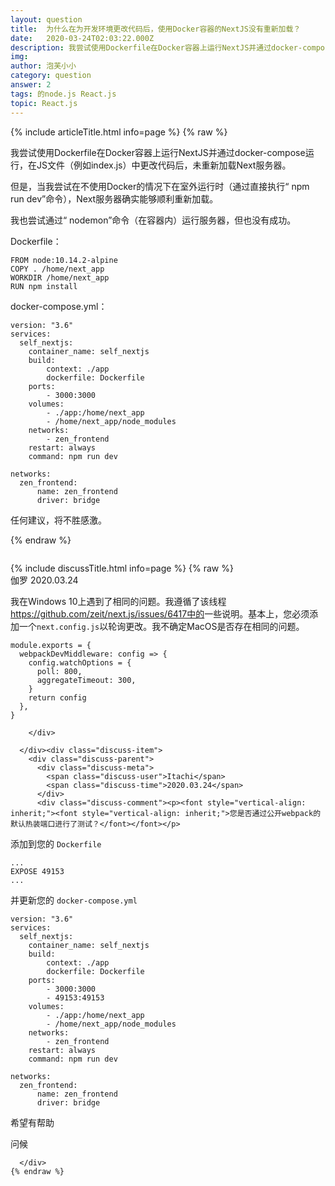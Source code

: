 ```yaml
---
layout: question
title:  为什么在为开发环境更改代码后，使用Docker容器的NextJS没有重新加载？
date:   2020-03-24T02:03:22.000Z
description: 我尝试使用Dockerfile在Docker容器上运行NextJS并通过docker-compose运行，在JS文件（例如index.js）中更改代码后，...
img: 
author: 泡芙小小
category: question
answer: 2
tags: 的node.js React.js
topic: React.js
---
```

<div class="article-root">
  <div class="article">
    {% include articleTitle.html info=page %}
    {% raw %}
    <div class="article-content"><p><font style="vertical-align: inherit;"><font style="vertical-align: inherit;">我尝试使用Dockerfile在Docker容器上运行NextJS并通过docker-compose运行，在JS文件（例如index.js）中更改代码后，未重新加载Next服务器。</font></font></p>

<p><font style="vertical-align: inherit;"><font style="vertical-align: inherit;">但是，当我尝试在不使用Docker的情况下在室外运行时（通过直接执行“ npm run dev”命令），Next服务器确实能够顺利重新加载。</font></font></p>

<p><font style="vertical-align: inherit;"><font style="vertical-align: inherit;">我也尝试通过“ nodemon”命令（在容器内）运行服务器，但也没有成功。</font></font></p>

<p><font style="vertical-align: inherit;"><font style="vertical-align: inherit;">Dockerfile：</font></font></p>

<pre><code>FROM node:10.14.2-alpine<font></font>
COPY . /home/next_app<font></font>
WORKDIR /home/next_app<font></font>
RUN npm install<font></font>
</code></pre>

<p><font style="vertical-align: inherit;"><font style="vertical-align: inherit;">docker-compose.yml：</font></font></p>

<pre><code>version: "3.6"<font></font>
services:<font></font>
  self_nextjs:<font></font>
    container_name: self_nextjs<font></font>
    build:<font></font>
        context: ./app<font></font>
        dockerfile: Dockerfile<font></font>
    ports:<font></font>
        - 3000:3000<font></font>
    volumes:<font></font>
        - ./app:/home/next_app<font></font>
        - /home/next_app/node_modules<font></font>
    networks:<font></font>
        - zen_frontend<font></font>
    restart: always<font></font>
    command: npm run dev<font></font>
<font></font>
networks:<font></font>
  zen_frontend:<font></font>
      name: zen_frontend<font></font>
      driver: bridge<font></font>
</code></pre>

<p><font style="vertical-align: inherit;"><font style="vertical-align: inherit;">任何建议，将不胜感激。</font></font></p></div>
    {% endraw %}
  </div>
  <p style="height: 0;width:0;overflow: hidden;"> 第3208篇《为什么在为开发环境更改代码后，使用Docker容器的NextJS没有重新加载？》来自Winter(https://github.com/aiyld/aiyld.github.io)的站点</p>
  <div class="discuss-wrapper">
    {% include discussTitle.html info=page %}
    {% raw %}
    <div class="discuss-item">
        <div class="discuss-parent">
          <div class="discuss-meta">
            <span class="discuss-user">伽罗</span>
            <span class="discuss-time">2020.03.24</span>
          </div>
          <div class="discuss-comment"><p><font style="vertical-align: inherit;"><font style="vertical-align: inherit;">我在Windows 10上遇到了相同的问题。我遵循了该线程</font></font><a href="https://github.com/zeit/next.js/issues/6417" rel="nofollow noreferrer"><font style="vertical-align: inherit;"><font style="vertical-align: inherit;">https://github.com/zeit/next.js/issues/6417中的</font></font></a><font style="vertical-align: inherit;"><font style="vertical-align: inherit;">一些说明</font><font style="vertical-align: inherit;">。</font><font style="vertical-align: inherit;">基本上，您必须添加一个</font></font><code>next.config.js</code><font style="vertical-align: inherit;"><font style="vertical-align: inherit;">以轮询更改。</font><font style="vertical-align: inherit;">我不确定MacOS是否存在相同的问题。</font></font></p>

<pre><code>module.exports = {<font></font>
  webpackDevMiddleware: config =&gt; {<font></font>
    config.watchOptions = {<font></font>
      poll: 800,<font></font>
      aggregateTimeout: 300,<font></font>
    }<font></font>
    return config<font></font>
  },<font></font>
}<font></font>
</code></pre></div>
        </div>
        
      </div><div class="discuss-item">
        <div class="discuss-parent">
          <div class="discuss-meta">
            <span class="discuss-user">Itachi</span>
            <span class="discuss-time">2020.03.24</span>
          </div>
          <div class="discuss-comment"><p><font style="vertical-align: inherit;"><font style="vertical-align: inherit;">您是否通过公开webpack的默认热装端口进行了测试？</font></font></p>

<p><font style="vertical-align: inherit;"><font style="vertical-align: inherit;">添加到您的 </font></font><code>Dockerfile</code></p>

<pre><code>...<font></font>
EXPOSE 49153<font></font>
...<font></font>
</code></pre>

<p><font style="vertical-align: inherit;"><font style="vertical-align: inherit;">并更新您的 </font></font><code>docker-compose.yml</code></p>

<pre><code>version: "3.6"<font></font>
services:<font></font>
  self_nextjs:<font></font>
    container_name: self_nextjs<font></font>
    build:<font></font>
        context: ./app<font></font>
        dockerfile: Dockerfile<font></font>
    ports:<font></font>
        - 3000:3000<font></font>
        - 49153:49153<font></font>
    volumes:<font></font>
        - ./app:/home/next_app<font></font>
        - /home/next_app/node_modules<font></font>
    networks:<font></font>
        - zen_frontend<font></font>
    restart: always<font></font>
    command: npm run dev<font></font>
<font></font>
networks:<font></font>
  zen_frontend:<font></font>
      name: zen_frontend<font></font>
      driver: bridge<font></font>
</code></pre>

<p><font style="vertical-align: inherit;"><font style="vertical-align: inherit;">希望有帮助</font></font></p>

<p><font style="vertical-align: inherit;"><font style="vertical-align: inherit;">问候</font></font></p></div>
        </div>
        
      </div>
    {% endraw %}
  </div>
<div>
